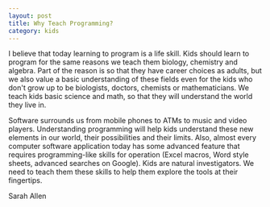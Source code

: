 ```yaml
---
layout: post
title: Why Teach Programming?
category: kids
---
```

I believe that today learning to program is a life skill.  Kids should learn to program for the same reasons we teach them biology, chemistry and algebra. Part of the reason is so that they have career choices as adults, but we also value a basic understanding of these fields even for the kids who don't grow up to be biologists, doctors, chemists or mathematicians.    We teach kids basic science and math, so that they will understand the world they live in.

Software surrounds us from mobile phones to ATMs to music and video players. Understanding programming will help kids understand these new elements in our world, their possibilities and their limits.  Also, almost every computer software application today has some advanced feature that requires programming-like skills for operation (Excel macros, Word style sheets, advanced searches on Google).  Kids are natural investigators.  We need to teach them these skills to help them explore the tools at their fingertips.

Sarah Allen
